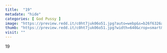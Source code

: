 ```yaml
---
title:  "19"
metadate: "hide"
categories: [ God Pussy ]
image: "https://preview.redd.it/c0ht7juk06o51.jpg?auto=webp&s=b26f6326a760c2705cc59e58784619134b9ec2a5"
thumb: "https://preview.redd.it/c0ht7juk06o51.jpg?width=640&crop=smart&auto=webp&s=2cf66406c2e2f2974d36d5c63c0a6888b3ceb0e3"
visit: ""
---
```

19
